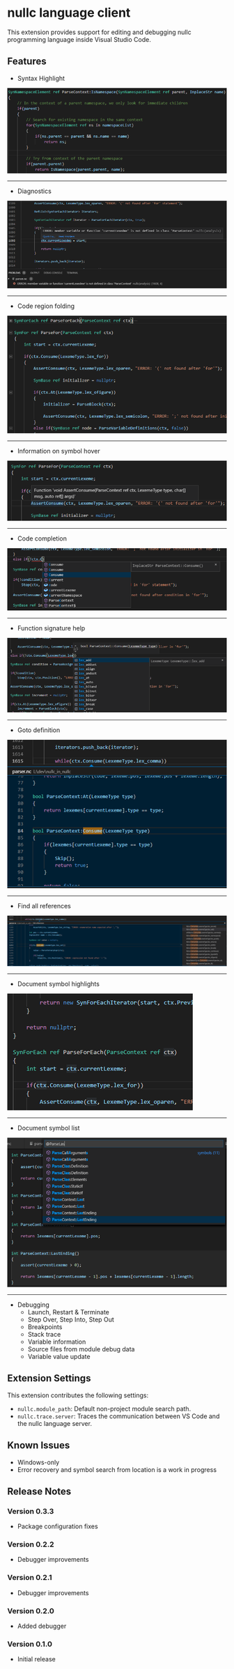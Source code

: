 # nullc language client

This extension provides support for editing and debugging nullc programming language inside Visual Studio Code.

## Features

* Syntax Highlight

![Syntax Highlight Example](vscode/nullc_lang_client/img/example_coloring.png)

---
* Diagnostics

![Diagnostics Example](vscode/nullc_lang_client/img/example_diagnostics.png)

---
* Code region folding

![Code Folding Example](vscode/nullc_lang_client/img/example_folding.png)

---
* Information on symbol hover

![Symbol Hover Example](vscode/nullc_lang_client/img/example_hovers.png)

---
* Code completion

![Code Completion Example](vscode/nullc_lang_client/img/example_completion.png)

---
* Function signature help

![Signature Help Example](vscode/nullc_lang_client/img/example_signature.png)

---
* Goto definition

![Goto Definition Example](vscode/nullc_lang_client/img/example_definition.png)

---
* Find all references

![Find All References Example](vscode/nullc_lang_client/img/example_references.png)

---
* Document symbol highlights

![Document Symbol Highlight Example](vscode/nullc_lang_client/img/example_highlight.png)

---
* Document symbol list

![Document Symbol List Example](vscode/nullc_lang_client/img/example_symbols.png)

---
* Debugging
    * Launch, Restart & Terminate
    * Step Over, Step Into, Step Out
    * Breakpoints
    * Stack trace
    * Variable information
    * Source files from module debug data
    * Variable value update

## Extension Settings

This extension contributes the following settings:

* `nullc.module_path`: Default non-project module search path.
* `nullc.trace.server`: Traces the communication between VS Code and the nullc language server.

## Known Issues

* Windows-only
* Error recovery and symbol search from location is a work in progress 

## Release Notes

### Version 0.3.3
* Package configuration fixes

### Version 0.2.2
* Debugger improvements

### Version 0.2.1
* Debugger improvements

### Version 0.2.0
* Added debugger

### Version 0.1.0
* Initial release
